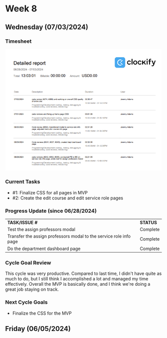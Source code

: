 
# Week 8

## Wednesday (07/03/2024)

### Timesheet
![alt text](Clockify/week8-1.png)

### Current Tasks
  * #1: Finalize CSS for all pages in MVP
  * #2: Create the edit course and edit service role pages

### Progress Update (since 06/28/2024)
<table>
    <tr>
        <td><strong>TASK/ISSUE #</strong>
        </td>
        <td><strong>STATUS</strong>
        </td>
    </tr>
    <tr>
        <!-- Task/Issue # -->
        <td>Test the assign professors modal
        </td>
        <!-- Status -->
        <td>Complete
        </td>
    </tr>
    <tr>
        <!-- Task/Issue # -->
        <td>Transfer the assign professors modal to the service role info page
        </td>
        <!-- Status -->
        <td>Complete
        </td>
    </tr>
    <tr>
        <!-- Task/Issue # -->
        <td>Do the department dashboard page
        </td>
        <!-- Status -->
        <td>Complete
        </td>
    </tr>
</table>

### Cycle Goal Review
This cycle was very productive. Compared to last time, I didn't have quite as much to do, but I still think I accomplished a lot and managed my time effectively. Overall the MVP is basically done, and I think
we're doing a great job staying on track.

### Next Cycle Goals
  * Finalize the CSS for the MVP

<!--------------------------------------------------------------------------------------------------------------------------------------------------------------------------------------------->
## Friday (06/05/2024)


